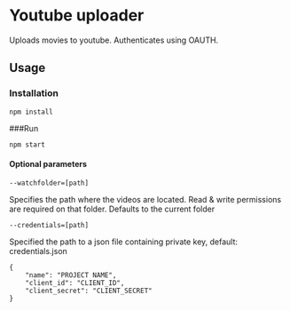 # Youtube uploader
Uploads movies to youtube. Authenticates using OAUTH.

## Usage

### Installation
```
npm install
```

###Run 
```
npm start
```
#### Optional parameters
```
--watchfolder=[path]
```
Specifies the path where the videos are located.
Read & write permissions are required on that folder. Defaults to the current folder

```
--credentials=[path]
```
Specified the path to a json file containing private key, default: credentials.json
```
{
    "name": "PROJECT NAME", 
    "client_id": "CLIENT_ID",
    "client_secret": "CLIENT_SECRET"
}
```